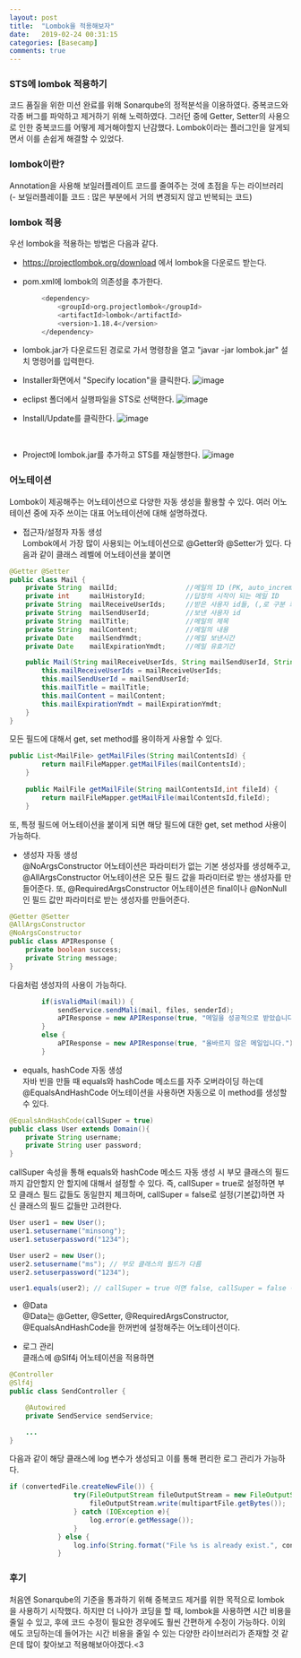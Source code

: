 ```yaml
---
layout: post
title:  "Lombok을 적용해보자"
date:   2019-02-24 00:31:15
categories: [Basecamp]
comments: true
---
```


### STS에 lombok 적용하기
코드 품질을 위한 미션 완료를 위해 Sonarqube의 정적분석을 이용하였다. 중복코드와 각종 버그를 파악하고 제거하기 위해 노력하였다. 그러던 중에 Getter, Setter의 사용으로 인한 중복코드를 어떻게 제거해야할지 난감했다. Lombok이라는 플러그인을 알게되면서 이를 손쉽게 해결할 수 있었다. 

### lombok이란?
Annotation을 사용해 보일러플레이트 코드를 줄여주는 것에 초점을 두는 라이브러리<br>
(- 보일러플레이틑 코드 : 많은 부분에서 거의 변경되지 않고 반복되는 코드)

### lombok 적용
우선 lombok을 적용하는 방법은 다음과 같다.
* https://projectlombok.org/download 에서 lombok을 다운로드 받는다.

* pom.xml에 lombok의 의존성을 추가한다.
```bash
		<dependency>
			<groupId>org.projectlombok</groupId>
			<artifactId>lombok</artifactId>
			<version>1.18.4</version>
		</dependency>
```

* lombok.jar가 다운로드된 경로로 가서 명령창을 열고 "javar -jar lombok.jar" 설치 명령어를 입력한다.

* Installer화면에서 "Specify location"을 클릭한다.
![image](https://user-images.githubusercontent.com/28076434/53289494-f4712f00-37d9-11e9-966c-cf9e5430d042.png)

* eclipst 폴더에서 실행파일을 STS로 선택한다. 
![image](https://user-images.githubusercontent.com/28076434/53289504-2b474500-37da-11e9-901e-10140b324749.png)

* Install/Update를 클릭한다.
![image](https://user-images.githubusercontent.com/28076434/53289519-4d40c780-37da-11e9-8ca2-03f252614b91.png)

<br>

* Project에 lombok.jar를 추가하고 STS를 재실행한다.
![image](https://user-images.githubusercontent.com/28076434/53289524-6f3a4a00-37da-11e9-9bcc-4d69ca9d630b.png)

### 어노테이션
Lombok이 제공해주는 어노테이션으로 다양한 자동 생성을 활용할 수 있다. 여러 어노테이션 중에 자주 쓰이는 대표 어노테이션에 대해 설명하겠다.
* 접근자/설정자 자동 생성<br>
Lombok에서 가장 많이 사용되는 어노테이션으로 @Getter와 @Setter가 있다. 다음과 같이 클래스 레벨에 어노테이션을 붙이면
```java
@Getter @Setter
public class Mail {
	private String	mailId;					//메일의 ID (PK, auto_increment)
	private int		mailHistoryId;			//답장의 시작이 되는 메일 ID
	private String	mailReceiveUserIds;		//받은 사용자 id들, (,로 구분 최대 40명)
	private String	mailSendUserId;			//보낸 사용자 id
	private String 	mailTitle;				//메일의 제목
	private String 	mailContent;			//메일의 내용
	private Date	mailSendYmdt;			//메일 보낸시간
	private Date	mailExpirationYmdt;		//메일 유효기간

	public Mail(String mailReceiveUserIds, String mailSendUserId, String mailTitle, String mailContent, Date mailExpirationYmdt) {
		this.mailReceiveUserIds = mailReceiveUserIds;
		this.mailSendUserId = mailSendUserId;
		this.mailTitle = mailTitle;
		this.mailContent = mailContent;
		this.mailExpirationYmdt = mailExpirationYmdt;
	}
}
```

모든 필드에 대해서 get, set method를 용이하게 사용할 수 있다.
```java
public List<MailFile> getMailFiles(String mailContentsId) {
		return mailFileMapper.getMailFiles(mailContentsId);
	}
	
	public MailFile getMailFile(String mailContentsId,int fileId) {
		return mailFileMapper.getMailFile(mailContentsId,fileId);
	}
```

또, 특정 필드에 어노테이션을 붙이게 되면 해당 필드에 대한 get, set method 사용이 가능하다.

* 생성자 자동 생성<br>
@NoArgsConstructor 어노테이션은 파라미터가 없는 기본 생성자를 생성해주고, @AllArgsConstructor 어노테이션은 모든 필드 값을 파라미터로 받는 생성자를 만들어준다. 또, @RequiredArgsConstructor 어노테이션은 final이나 @NonNull인 필드 값만 파라미터로 받는 생성자를 만들어준다.
```java
@Getter @Setter
@AllArgsConstructor
@NoArgsConstructor
public class APIResponse {
	private boolean success;
	private String message;
}
```
다음처럼 생성자의 사용이 가능하다.
```java
		if(isValidMail(mail)) {
			sendService.sendMali(mail, files, senderId);
			aPIResponse = new APIResponse(true, "메일을 성공적으로 받았습니다.");
		}
		else {
			aPIResponse = new APIResponse(true, "올바르지 않은 메일입니다.");
		}
```

* equals, hashCode 자동 생성<br>
자바 빈을 만들 때 equals와 hashCode 메소드를 자주 오버라이딩 하는데 @EqualsAndHashCode 어노테이션을 사용하면 자동으로 이 method를 생성할 수 있다.
```java
@EqualsAndHashCode(callSuper = true)
public class User extends Domain(){
    private String username;
    private String user password;
}
```

callSuper 속성을 통해 equals와 hashCode 메소드 자동 생성 시 부모 클래스의 필드까지 감안할지 안 할지에 대해서 설정할 수 있다. 즉, callSuper = true로 설정하면 부모 클래스 필드 값들도 동일한지 체크하며, callSuper = false로 설정(기본값)하면 자신 클래스의 필드 값들만 고려한다.
```java
User user1 = new User();
user1.setusername("minsong");
user1.setuserpassword("1234");

User user2 = new User();
user2.setusername("ms"); // 부모 클래스의 필드가 다름
user2.setuserpassword("1234");

user1.equals(user2); // callSuper = true 이면 false, callSuper = false 이면 true
```

* @Data<br>
@Data는 @Getter, @Setter, @RequiredArgsConstructor, @EqualsAndHashCode을 한꺼번에 설정해주는 어노테이션이다.

* 로그 관리<br>
클래스에 @Slf4j 어노테이션을 적용하면
```java
@Controller
@Slf4j
public class SendController {

	@Autowired
	private SendService sendService;

    ...
}

```
다음과 같이 해당 클래스에 log 변수가 생성되고 이를 통해 편리한 로그 관리가 가능하다.
```java
if (convertedFile.createNewFile()) {
				try(FileOutputStream fileOutputStream = new FileOutputStream(convertedFile)) {
					fileOutputStream.write(multipartFile.getBytes());
				} catch (IOException e){
					log.error(e.getMessage());
				}
			} else {
				log.info(String.format("File %s is already exist.", convertedFile.getName()));
			}
```

### 후기
처음엔 Sonarqube의 기준을 통과하기 위해 중복코드 제거를 위한 목적으로 lombok을 사용하기 시작했다. 하지만 더 나아가 코딩을 할 때, lombok을 사용하면 시간 비용을 줄일 수 있고, 후에 코드 수정이 필요한 경우에도 훨씬 간편하게 수정이 가능하다. 이외에도 코딩하는데 들어가는 시간 비용을 줄일 수 있는 다양한 라이브러리가 존재할 것 같은데 많이 찾아보고 적용해보아야겠다.<3 
<!--more-->
